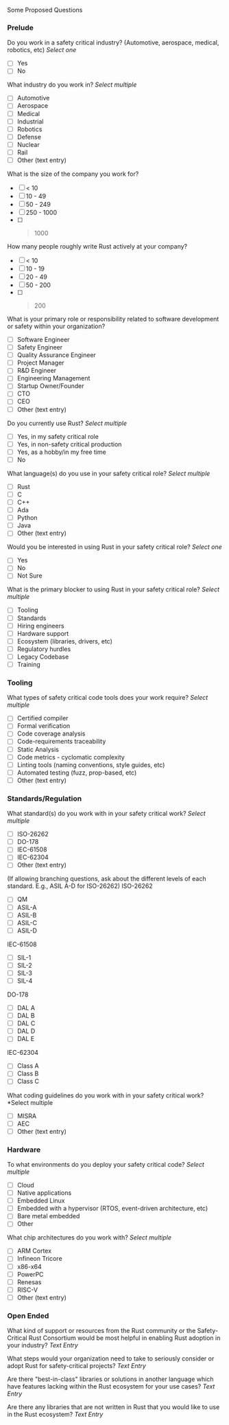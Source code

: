 Some Proposed Questions

### Prelude

Do you work in a safety critical industry? (Automotive, aerospace, medical, robotics, etc)
 *Select one*

- [ ] Yes
- [ ] No

What industry do you work in?
 *Select multiple*

- [ ] Automotive
- [ ] Aerospace
- [ ] Medical
- [ ] Industrial
- [ ] Robotics
- [ ] Defense
- [ ] Nuclear
- [ ] Rail
- [ ] Other (text entry)

What is the size of the company you work for?
- [ ] < 10
- [ ] 10 - 49
- [ ] 50 - 249
- [ ] 250 - 1000
- [ ] > 1000

How many people roughly write Rust actively at your company?
- [ ] < 10
- [ ] 10 - 19
- [ ] 20 - 49
- [ ] 50 - 200
- [ ] > 200

What is your primary role or responsibility related to software development or safety within your organization?

- [ ] Software Engineer
- [ ] Safety Engineer
- [ ] Quality Assurance Engineer
- [ ] Project Manager
- [ ] R&D Engineer
- [ ] Engineering Management
- [ ] Startup Owner/Founder
- [ ] CTO
- [ ] CEO
- [ ] Other (text entry)

Do you currently use Rust?
 *Select multiple*

- [ ] Yes, in my safety critical role
- [ ] Yes, in non-safety critical production
- [ ] Yes, as a hobby/in my free time
- [ ] No

What language(s) do you use in your safety critical role?
 *Select multiple*

- [ ] Rust
- [ ] C
- [ ] C++
- [ ] Ada
- [ ] Python
- [ ] Java
- [ ] Other (text entry)

Would you be interested in using Rust in your safety critical role?
 *Select one*

- [ ] Yes
- [ ] No
- [ ] Not Sure

What is the primary blocker to using Rust in your safety critical role?
 *Select multiple*

- [ ] Tooling
- [ ] Standards
- [ ] Hiring engineers
- [ ] Hardware support
- [ ] Ecosystem (libraries, drivers, etc)
- [ ] Regulatory hurdles
- [ ] Legacy Codebase
- [ ] Training

### Tooling

What types of safety critical code tools does your work require?
 *Select multiple*

- [ ] Certified compiler
- [ ] Formal verification
- [ ] Code coverage analysis
- [ ] Code-requirements traceability
- [ ] Static Analysis
- [ ] Code metrics - cyclomatic complexity
- [ ] Linting tools (naming conventions, style guides, etc)
- [ ] Automated testing (fuzz, prop-based, etc)
- [ ] Other (text entry)

### Standards/Regulation

What standard(s) do you work with in your safety critical work?
 *Select multiple*

- [ ] ISO-26262
- [ ] DO-178
- [ ] IEC-61508
- [ ] IEC-62304
- [ ] Other (text entry)

(If allowing branching questions, ask about the different levels of each standard. E.g., ASIL A-D for ISO-26262)
ISO-26262

- [ ] QM
- [ ] ASIL-A
- [ ] ASIL-B
- [ ] ASIL-C
- [ ] ASIL-D

IEC-61508

- [ ] SIL-1
- [ ] SIL-2
- [ ] SIL-3
- [ ] SIL-4

DO-178

- [ ] DAL A
- [ ] DAL B
- [ ] DAL C
- [ ] DAL D
- [ ] DAL E

IEC-62304

- [ ] Class A
- [ ] Class B
- [ ] Class C

What coding guidelines do you work with in your safety critical work?
*Select multiple

- [ ] MISRA
- [ ] AEC
- [ ] Other (text entry)

### Hardware

To what environments do you deploy your safety critical code?
 *Select multiple*

- [ ] Cloud
- [ ] Native applications
- [ ] Embedded Linux
- [ ] Embedded with a hypervisor (RTOS, event-driven architecture, etc)
- [ ] Bare metal embedded
- [ ] Other

What chip architectures do you work with?
 *Select multiple*

- [ ] ARM Cortex
- [ ] Infineon Tricore
- [ ] x86-x64
- [ ] PowerPC
- [ ] Renesas
- [ ] RISC-V
- [ ] Other (text entry)

### Open Ended

What kind of support or resources from the Rust community or the Safety-Critical Rust Consortium would be most helpful in enabling Rust adoption in your industry?
    *Text Entry*

What steps would your organization need to take to seriously consider or adopt Rust for safety-critical projects?
    *Text Entry*

Are there "best-in-class" libraries or solutions in another language which have features lacking within the Rust ecosystem for your use cases?
	*Text Entry*
    
Are there any libraries that are not written in Rust that you would like to use in the Rust ecosystem?
	*Text Entry*
